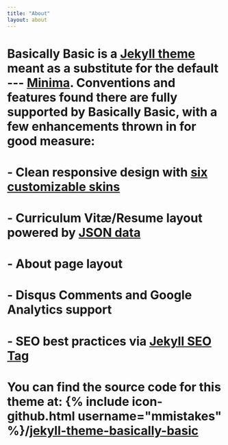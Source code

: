 ```yaml
---
title: "About"
layout: about
---
```


# Basically Basic is a [Jekyll theme](https://jekyllrb.com/docs/themes/) meant as a substitute for the default --- [Minima](https://github.com/jekyll/minima). Conventions and features found there are fully supported by **Basically Basic**, with a few enhancements thrown in for good measure:

# - Clean responsive design with [six customizable skins](#skin)
# - Curriculum Vitæ/Resume layout powered by [JSON data](http://registry.jsonresume.org/)
# - About page layout
# - Disqus Comments and Google Analytics support
# - SEO best practices via [Jekyll SEO Tag](https://github.com/jekyll/jekyll-seo-tag/)

# You can find the source code for this theme at: {% include icon-github.html username="mmistakes" %}/[jekyll-theme-basically-basic](https://github.com/mmistakes/jekyll-theme-basically-basic)
